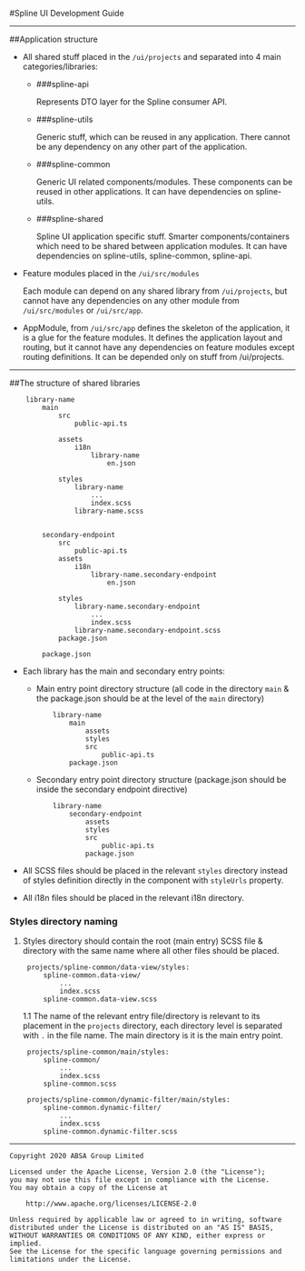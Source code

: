 #Spline UI Development Guide

---

##Application structure

- All shared stuff placed in the `/ui/projects` and separated into 4 main categories/libraries:

    - ###spline-api

        Represents DTO layer for the Spline consumer API.

    - ###spline-utils
    
        Generic stuff, which can be reused in any application. There cannot be any dependency on any other part of the application.

    - ###spline-common
    
        Generic UI related components/modules. These components can be reused in other applications. It can have dependencies on spline-utils.

    - ###spline-shared

        Spline UI application specific stuff. Smarter components/containers which need to be shared between application modules. 
        It can have dependencies on spline-utils, spline-common, spline-api.


- Feature modules placed in the `/ui/src/modules`
  
    Each module can depend on any shared library from `/ui/projects`, but cannot have any dependencies on any other module from `/ui/src/modules` or `/ui/src/app`.


- AppModule, from `/ui/src/app` defines the skeleton of the application, it is a glue for the feature modules. It defines the application layout and routing, but it cannot have any dependencies on feature modules except routing definitions. It can be depended only on stuff from /ui/projects.

---

##The structure of shared libraries


```
    library-name
        main
            src
                public-api.ts
            
            assets
                i18n
                    library-name
                        en.json                    
            
            styles
                library-name
                    ...
                    index.scss
                library-name.scss
           
                
        secondary-endpoint            
            src
                public-api.ts
            assets
                i18n
                    library-name.secondary-endpoint
                        en.json                    
            
            styles
                library-name.secondary-endpoint
                    ...
                    index.scss
                library-name.secondary-endpoint.scss                
            package.json
            
        package.json             
```

- Each library has the main and secondary entry points:

    - Main entry point directory structure (all code in the directory `main` & the package.json should be at the level of the `main` directory)

        ```
            library-name
                main
                    assets
                    styles           
                    src
                        public-api.ts
                package.json             
        ```

    - Secondary entry point directory structure (package.json should be inside the secondary endpoint directive)
        ```
            library-name
                secondary-endpoint
                    assets
                    styles           
                    src
                        public-api.ts
                    package.json
        ```

- All SCSS files should be placed in the relevant `styles` directory instead of styles definition directly in the component with `styleUrls` property.
- All i18n files should be placed in the relevant i18n directory.
  
### Styles directory naming

1. Styles directory should contain the root (main entry) SCSS file & directory with the same name where all other files should be placed.
    
        projects/spline-common/data-view/styles:
            spline-common.data-view/
                ...
                index.scss
            spline-common.data-view.scss
  
    1.1 The name of the relevant entry file/directory is relevant to its placement in the `projects` directory, each directory level is separated with `.` in the file name. The main directory is it is the main entry point.

        projects/spline-common/main/styles:
            spline-common/
                ...
                index.scss
            spline-common.scss
   
        projects/spline-common/dynamic-filter/main/styles:
            spline-common.dynamic-filter/
                ...
                index.scss
            spline-common.dynamic-filter.scss

---

    Copyright 2020 ABSA Group Limited
    
    Licensed under the Apache License, Version 2.0 (the "License");
    you may not use this file except in compliance with the License.
    You may obtain a copy of the License at
    
        http://www.apache.org/licenses/LICENSE-2.0
    
    Unless required by applicable law or agreed to in writing, software
    distributed under the License is distributed on an "AS IS" BASIS,
    WITHOUT WARRANTIES OR CONDITIONS OF ANY KIND, either express or implied.
    See the License for the specific language governing permissions and
    limitations under the License.
